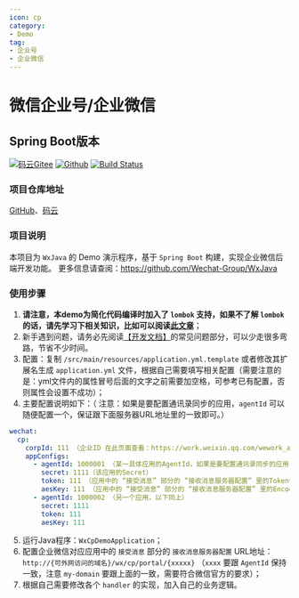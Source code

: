 ```yaml
---
icon: cp
category:
- Demo
tag:
- 企业号
- 企业微信
---
```

# 微信企业号/企业微信

## Spring Boot版本
[![码云Gitee](https://gitee.com/binary/weixin-java-cp-demo/badge/star.svg?theme=blue)](https://gitee.com/binary/weixin-java-cp-demo)
[![Github](http://github-svg-buttons.herokuapp.com/star.svg?user=binarywang&repo=weixin-java-cp-demo&style=flat&background=1081C1)](https://github.com/binarywang/weixin-java-cp-demo)
[![Build Status](https://travis-ci.com/binarywang/weixin-java-cp-demo.svg?branch=master)](https://travis-ci.com/binarywang/weixin-java-cp-demo)

### 项目仓库地址
[GitHub](http://github.com/binarywang/weixin-java-cp-demo)、[码云](http://gitee.com/binary/weixin-java-cp-demo)

### 项目说明
本项目为 `WxJava` 的 Demo 演示程序，基于 `Spring Boot` 构建，实现企业微信后端开发功能。
更多信息请查阅：<https://github.com/Wechat-Group/WxJava>

### 使用步骤
1. **请注意，本demo为简化代码编译时加入了 `lombok` 支持，如果不了解 `lombok` 的话，请先学习下相关知识，比如可以阅读[此文章](../other/lombok.md)**；
2. 新手遇到问题，请务必先阅读[【开发文档】](../start/)的常见问题部分，可以少走很多弯路，节省不少时间。
3. 配置：复制 `/src/main/resources/application.yml.template` 或者修改其扩展名生成 `application.yml` 文件，根据自己需要填写相关配置（需要注意的是：yml文件内的属性冒号后面的文字之前需要加空格，可参考已有配置，否则属性会设置不成功）；
4. 主要配置说明如下：（ 注意：如果是要配置通讯录同步的应用，`agentId` 可以随便配置一个，保证跟下面服务器URL地址里的一致即可。）
```yaml
wechat:
  cp:
    corpId: 111 （企业ID 在此页面查看：https://work.weixin.qq.com/wework_admin/frame#profile）
    appConfigs:
      - agentId: 1000001 （某一具体应用的AgentId，如果是要配置通讯录同步的应用，可以随便配置一个）
        secret: 1111（该应用的Secret）
        token: 111 （应用中的 “接受消息” 部分的 “接收消息服务器配置” 里的Token值）
        aesKey: 111 （应用中的 “接受消息” 部分的 “接收消息服务器配置” 里的EncodingAESKey值）
      - agentId: 1000002 （另一个应用，以下同上）
        secret: 1111
        token: 111
        aesKey: 111
```
5. 运行Java程序：`WxCpDemoApplication`；
6. 配置企业微信对应应用中的 `接受消息` 部分的 `接收消息服务器配置` URL地址：`http://{可外网访问的域名}/wx/cp/portal/{xxxxx}` （`xxxx` 要跟 `AgentId` 保持一致，注意 `my-domain` 要跟上面的一致，需要符合微信官方的要求）；
7. 根据自己需要修改各个 `handler` 的实现，加入自己的业务逻辑。
